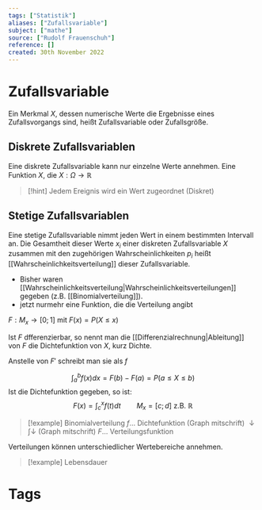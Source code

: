 ```yaml
---
tags: ["Statistik"]
aliases: ["Zufallsvariable"]
subject: ["mathe"]
source: ["Rudolf Frauenschuh"]
reference: []
created: 30th November 2022
---
```


# Zufallsvariable
Ein Merkmal $X$, dessen numerische Werte die Ergebnisse eines Zufallsvorgangs sind, heißt Zufallsvariable oder Zufallsgröße.
## Diskrete Zufallsvariablen
Eine diskrete Zufallsvariable kann nur einzelne Werte annehmen.
Eine Funktion $X$, die $X:\Omega\rightarrow\mathbb{R}$

>[!hint] Jedem Ereignis wird ein Wert zugeordnet (Diskret)



## Stetige Zufallsvariablen
Eine stetige Zufallsvariable nimmt jeden Wert in einem bestimmten Intervall an.
Die Gesamtheit dieser Werte $x_{i}$ einer diskreten Zufallsvariable $X$ zusammen mit den zugehörigen Wahrscheinlichkeiten $p_{i}$ heißt [[Wahrscheinlichkeitsverteilung]] dieser Zufallsvariable.

- Bisher waren [[Wahrscheinlichkeitsverteilung|Wahrscheinlichkeitsverteilungen]] gegeben (z.B. [[Binomialverteilung]]).
- jetzt nurmehr eine Funktion, die die Verteilung angibt

$F: M_{x}\rightarrow[0;1]$ mit $F(x)=P(X\leq x)$

Ist $F$ dfferenzierbar, so nennt man die [[Differenzialrechnung|Ableitung]] von $F$ die Dichtefunktion von $X$, kurz Dichte.

Anstelle von $F'$ schreibt man sie als $f$

$$
\int^{b}_{a} f(x)dx= F(b)-F(a) = P(a\leq X\leq b)
$$
Ist die Dichtefunktion gegeben, so ist:
$$
F(x)=\int^{x}_{c}f(t)dt\qquad M_{x}=[c;d]\text{ z.B. } \mathbb{R}
$$
> [!example] Binomialverteilung
> $f\dots$ Dichtefunktion
> (Graph mitschrift)
> $\downarrow\int\downarrow$
> (Graph mitschrift)
> $F\dots$ Verteilungsfunktion

Verteilungen können unterschiedlicher Wertebereiche annehmen.

>[!example] Lebensdauer

# Tags